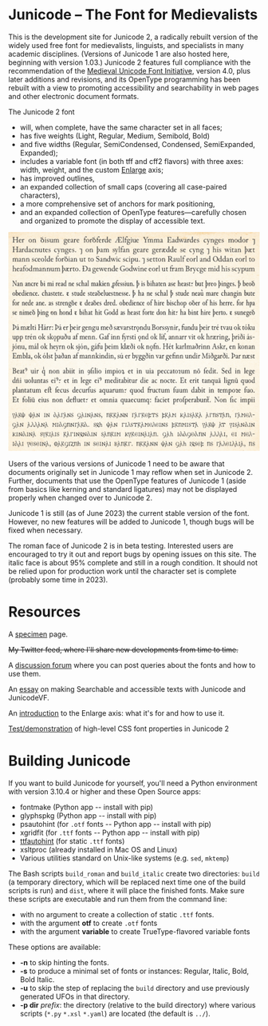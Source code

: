 # Junicode – The Font for Medievalists

This is the development site for Junicode 2, a radically rebuilt version of the
widely used free font for medievalists, linguists, and specialists in many academic
disciplines. (Versions of Junicode 1 are also hosted here, beginning with version
1.03.) Junicode 2 features full compliance with the recommendation of the
[Medieval Unicode Font Initiative](https://skaldic.abdn.ac.uk/m.php?p=mufi),
version 4.0, plus later additions and revisions, and its OpenType programming has
been rebuilt with a view to promoting accessibility and searchability in web pages
and other electronic document formats.

The Junicode 2 font

- will, when complete, have the same character set in all faces;
- has five weights (Light, Regular, Medium, Semibold, Bold)
- and five widths (Regular, SemiCondensed, Condensed, SemiExpanded, Expanded);
- includes a variable font (in both tff and cff2 flavors) with three axes:
  width, weight, and the custom
  [Enlarge](https://psb1558.github.io/Junicode-font/EnlargedAxis.html) axis;
- has improved outlines,
- an expanded collection of small caps (covering all case-paired characters),
- a more comprehensive set of anchors for mark positioning,
- and an expanded collection of OpenType features—carefully chosen and organized to promote
the display of accessible text.

![Sample Image](sample-image.jpg)

Users of the various versions of Junicode 1 need to be aware that documents
originally set in Junicode 1 may reflow when set in Junicode 2. Further,
documents that use the OpenType features of Junicode 1 (aside from basics like
kerning and standard ligatures) may not be displayed properly when changed over
to Junicode 2.

Junicode 1 is still (as of June 2023) the current stable version of the
font. However, no new features will be added to Junicode 1, though bugs will be
fixed when necessary.

The roman face of Junicode 2 is in beta testing. Interested users are encouraged
to try it out and report bugs by opening issues on this site. The italic face is
about 95% complete and still in a rough condition. It should not be relied upon
for production work until the character set is complete (probably some time in
2023).

# Resources

A [specimen](https://psb1558.github.io/Junicode-font/) page.

~~My Twitter feed, where I'll share new developments from time to time.~~

A [discussion forum](https://github.com/psb1558/Junicode-font/discussions) where you can post queries about the fonts and how to use them.

An [essay](https://psb1558.github.io/Junicode-font/Searchability.html) on making Searchable and accessible texts with Junicode and JunicodeVF.

An [introduction](https://psb1558.github.io/Junicode-font/EnlargedAxis.html) to the Enlarge axis: what it's for and how to use it.

[Test/demonstration](https://psb1558.github.io/Junicode-font/Junicode-2-feature-test.html) of
high-level CSS font properties in Junicode 2

# Building Junicode

If you want to build Junicode for yourself, you'll need a Python environment with
version 3.10.4 or higher and these Open Source apps:

- fontmake (Python app -- install with pip)
- glyphspkg (Python app -- install with pip)
- psautohint (for `.otf` fonts -- Python app -- install with pip)
- xgridfit (for `.ttf` fonts -- Python app -- install with pip)
- [ttfautohint](http://freetype.org/ttfautohint/) (for static `.ttf` fonts)
- xsltproc (already installed in Mac OS and Linux)
- Various utilities standard on Unix-like systems (e.g. `sed`, `mktemp`)

The Bash scripts `build_roman` and `build_italic` create two directories: `build` (a temporary directory,
which will be replaced next time one of the build scripts is run) and `dist`, where it will place the finished
fonts. Make sure these scripts are executable and run them from the command line:

- with no argument to create a collection of static `.ttf` fonts.
- with the argument **otf** to create `.otf` fonts
- with the argument **variable** to create TrueType-flavored variable fonts

These options are available:

- **-n** to skip hinting the fonts.
- **-s** to produce a minimal set of fonts or instances: Regular, Italic, Bold, Bold Italic.
- **-u** to skip the step of replacing the `build` directory and use previously generated UFOs in that directory.
- **-p dir** *prefix*: the directory (relative to the build directory) where various scripts (`*.py` `*.xsl` `*.yaml`) are located (the default is `../`).


